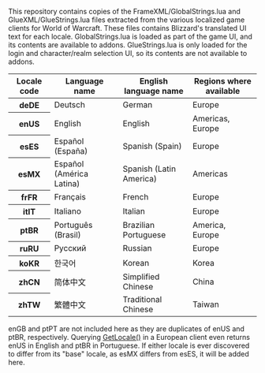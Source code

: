 This repository contains copies of the FrameXML/GlobalStrings.lua and GlueXML/GlueStrings.lua files extracted from the various localized game clients for World of Warcraft. These files contains Blizzard's translated UI text for each locale. GlobalStrings.lua is loaded as part of the game UI, and its contents are available to addons. GlueStrings.lua is only loaded for the login and character/realm selection UI, so its contents are not available to addons.

<table>
	<thead>
		<tr><th scope="col">Locale code</th><th scope="col">Language name</th><th scope="col">English language name</th><th scope="col">Regions where available</th></tr>
	</thead>
	<tbody>
		<tr><th scope="row">deDE</th><td>Deutsch</td><td>German</td><td>Europe</td></tr>
		<tr><th scope="row">enUS</th><td>English</td><td>English</td><td>Americas, Europe</td></tr>
		<tr><th scope="row">esES</th><td>Español (España)</td><td>Spanish (Spain)</td><td>Europe</td></tr>
		<tr><th scope="row">esMX</th><td>Español (América Latina)</td><td>Spanish (Latin America)</td><td>Americas</td></tr>
		<tr><th scope="row">frFR</th><td>Français</td><td>French</td><td>Europe</td></tr>
		<tr><th scope="row">itIT</th><td>Italiano</td><td>Italian</td><td>Europe</td></tr>
		<tr><th scope="row">ptBR</th><td>Português (Brasil)</td><td>Brazilian Portuguese</td><td>America, Europe</td></tr>
		<tr><th scope="row">ruRU</th><td>Русский</td><td>Russian</td><td>Europe</td></tr>
		<tr><th scope="row">koKR</th><td>한국어</td><td>Korean</td><td>Korea</td></tr>
		<tr><th scope="row">zhCN</th><td>简体中文</td><td>Simplified Chinese</td><td>China</td></tr>
		<tr><th scope="row">zhTW</th><td>繁體中文</td><td>Traditional Chinese</td><td>Taiwan</td></tr>
	</tbody>
</table>

enGB and ptPT are not included here as they are duplicates of enUS and ptBR, respectively. Querying [GetLocale()](http://www.wowpedia.org/API_GetLocale) in a European client even returns enUS in English and ptBR in Portuguese. If either locale is ever discovered to differ from its "base" locale, as esMX differs from esES, it will be added here.